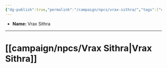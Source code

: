 ```yaml
---
{"dg-publish":true,"permalink":"/campaign/npcs/vrax-sithra/","tags":["character","npc"],"noteIcon":"","created":"2025-10-26T08:36:56.677-07:00","updated":"2025-10-27T16:39:04.232-07:00"}
---
```



<p><span><ul>
<li dir="auto"><strong>Name:</strong> Vrax Sithra</li>
</ul></span></p>

---

# [[campaign/npcs/Vrax Sithra\|Vrax Sithra]]
